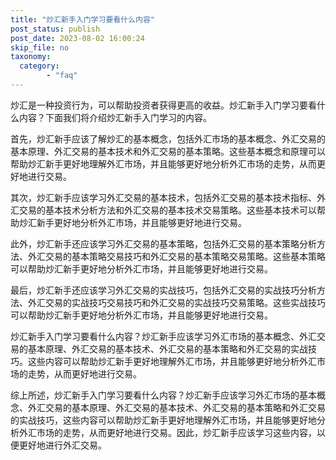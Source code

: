```yaml
---
title: "炒汇新手入门学习要看什么内容"
post_status: publish
post_date: 2023-08-02 16:00:24
skip_file: no
taxonomy:
  category:
        - "faq"
---
```


炒汇是一种投资行为，可以帮助投资者获得更高的收益。炒汇新手入门学习要看什么内容？下面我们将介绍炒汇新手入门学习的内容。

首先，炒汇新手应该了解炒汇的基本概念，包括外汇市场的基本概念、外汇交易的基本原理、外汇交易的基本技术和外汇交易的基本策略。这些基本概念和原理可以帮助炒汇新手更好地理解外汇市场，并且能够更好地分析外汇市场的走势，从而更好地进行交易。

其次，炒汇新手应该学习外汇交易的基本技术，包括外汇交易的基本技术指标、外汇交易的基本技术分析方法和外汇交易的基本技术交易策略。这些基本技术可以帮助炒汇新手更好地分析外汇市场，并且能够更好地进行交易。

此外，炒汇新手还应该学习外汇交易的基本策略，包括外汇交易的基本策略分析方法、外汇交易的基本策略交易技巧和外汇交易的基本策略交易策略。这些基本策略可以帮助炒汇新手更好地分析外汇市场，并且能够更好地进行交易。

最后，炒汇新手还应该学习外汇交易的实战技巧，包括外汇交易的实战技巧分析方法、外汇交易的实战技巧交易技巧和外汇交易的实战技巧交易策略。这些实战技巧可以帮助炒汇新手更好地分析外汇市场，并且能够更好地进行交易。

炒汇新手入门学习要看什么内容？炒汇新手应该学习外汇市场的基本概念、外汇交易的基本原理、外汇交易的基本技术、外汇交易的基本策略和外汇交易的实战技巧。这些内容可以帮助炒汇新手更好地理解外汇市场，并且能够更好地分析外汇市场的走势，从而更好地进行交易。

综上所述，炒汇新手入门学习要看什么内容？炒汇新手应该学习外汇市场的基本概念、外汇交易的基本原理、外汇交易的基本技术、外汇交易的基本策略和外汇交易的实战技巧，这些内容可以帮助炒汇新手更好地理解外汇市场，并且能够更好地分析外汇市场的走势，从而更好地进行交易。因此，炒汇新手应该学习这些内容，以便更好地进行外汇交易。

